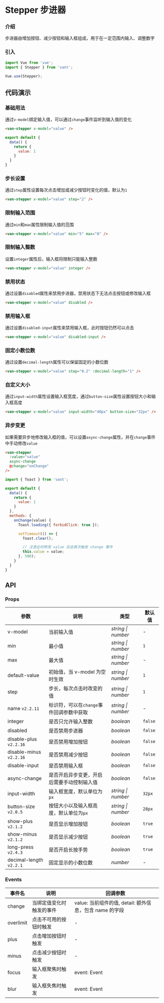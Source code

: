 # Stepper 步进器

### 介绍

步进器由增加按钮、减少按钮和输入框组成，用于在一定范围内输入、调整数字

### 引入

```js
import Vue from 'vue';
import { Stepper } from 'vant';

Vue.use(Stepper);
```

## 代码演示

### 基础用法

通过`v-model`绑定输入值，可以通过`change`事件监听到输入值的变化

```html
<van-stepper v-model="value" />
```

```js
export default {
  data() {
    return {
      value: 1
    }
  }
}
```

### 步长设置

通过`step`属性设置每次点击增加或减少按钮时变化的值，默认为`1`

```html
<van-stepper v-model="value" step="2" />
```

### 限制输入范围

通过`min`和`max`属性限制输入值的范围

```html
<van-stepper v-model="value" min="5" max="8" />
```

### 限制输入整数

设置`integer`属性后，输入框将限制只能输入整数

```html
<van-stepper v-model="value" integer />
```

### 禁用状态

通过设置`disabled`属性来禁用步进器，禁用状态下无法点击按钮或修改输入框

```html
<van-stepper v-model="value" disabled />
```

### 禁用输入框

通过设置`disabled-input`属性来禁用输入框，此时按钮仍然可以点击

```html
<van-stepper v-model="value" disabled-input />
```

### 固定小数位数

通过设置`decimal-length`属性可以保留固定的小数位数

```html
<van-stepper v-model="value" step="0.2" :decimal-length="1" />
```

### 自定义大小

通过`input-width`属性设置输入框宽度，通过`button-size`属性设置按钮大小和输入框高度

```html
<van-stepper v-model="value" input-width="40px" button-size="32px" />
```

### 异步变更

如果需要异步地修改输入框的值，可以设置`async-change`属性，并在`change`事件中手动修改`value`

```html
<van-stepper
  :value="value"
  async-change
  @change="onChange"
/>
```

```js
import { Toast } from 'vant';

export default {
  data() {
    return {
      value: 1
    }
  },
  methods: {
    onChange(value) {
      Toast.loading({ forbidClick: true });

      setTimeout(() => {
        Toast.clear();

        // 注意此时修改 value 后会再次触发 change 事件
        this.value = value;
      }, 500);
    }
  }
}
```

## API

### Props

| 参数 | 说明 | 类型 | 默认值 |
|------|------|------|------|
| v-model | 当前输入值 | *string \| number* | - |
| min | 最小值 | *string \| number* | `1` |
| max | 最大值 | *string \| number* | - |
| default-value | 初始值，当 v-model 为空时生效 | *string \| number* | `1` |
| step | 步长，每次点击时改变的值 | *string \| number* | `1` |
| name `v2.2.11` | 标识符，可以在`change`事件回调参数中获取 | *string \| number* | - |
| integer | 是否只允许输入整数 | *boolean* | `false` |
| disabled | 是否禁用步进器 | *boolean* | `false` |
| disable-plus `v2.2.16` | 是否禁用增加按钮 | *boolean* | `false` |
| disable-minus `v2.2.16` | 是否禁用减少按钮 | *boolean* | `false` |
| disable-input | 是否禁用输入框 | *boolean* | `false` |
| async-change | 是否开启异步变更，开启后需要手动控制输入值 | *boolean* | `false` |
| input-width | 输入框宽度，默认单位为`px` | *string \| number* | `32px` |
| button-size `v2.0.5` | 按钮大小以及输入框高度，默认单位为`px` | *string \| number* | `28px` |
| show-plus `v2.1.2` | 是否显示增加按钮 | *boolean* | `true` |
| show-minus `v2.1.2` | 是否显示减少按钮 | *boolean* | `true` |
| long-press `v2.4.3` | 是否开启长按手势 | *boolean* | `true` |
| decimal-length `v2.2.1` | 固定显示的小数位数 | *number* | - |

### Events

| 事件名 | 说明 | 回调参数 |
|------|------|------|
| change | 当绑定值变化时触发的事件 | value: 当前组件的值, detail: 额外信息，包含 name 的字段 |
| overlimit | 点击不可用的按钮时触发 | - |
| plus | 点击增加按钮时触发 | - |
| minus | 点击减少按钮时触发 | - |
| focus | 输入框聚焦时触发 | event: Event |
| blur | 输入框失焦时触发 | event: Event |
